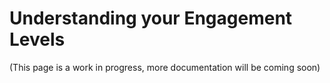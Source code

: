 # Understanding your Engagement Levels

(This page is a work in progress, more documentation will be coming soon)
